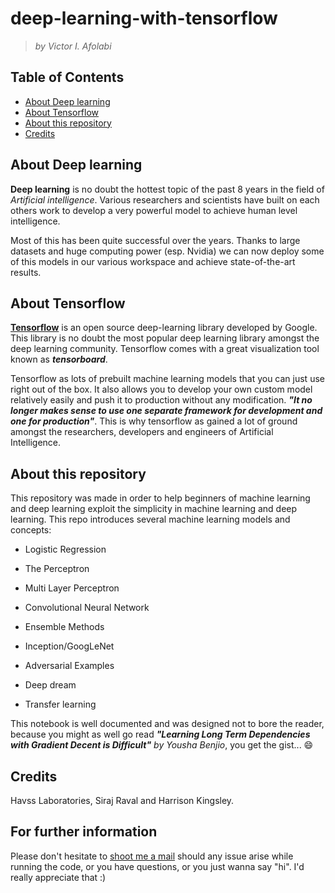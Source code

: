 # deep-learning-with-tensorflow

> _by Victor I. Afolabi_

## Table of Contents

* [About Deep learning](#about-deep-learning)
* [About Tensorflow](#about-tensorflow)
* [About this repository](#about-this-repository)
* [Credits](#credits)

## About Deep learning 

**Deep learning** is no doubt the hottest topic of the past 8 years in the field of _Artificial intelligence_. Various researchers and scientists have built on each others work to develop a very powerful model to achieve human level intelligence.

Most of this has been quite successful over the years. Thanks to large datasets and huge computing power (esp. Nvidia) we can now deploy some of this models in our various workspace and achieve state-of-the-art results.

## About Tensorflow

[**Tensorflow**](http://tensorflow.org) is an open source deep-learning library developed by Google. This library is no doubt the most popular deep learning library amongst the deep learning community. Tensorflow comes with a great visualization tool known as _**tensorboard**_.

Tensorflow as lots of prebuilt machine learning models that you can just use right out of the box. It also allows you to develop your own custom model relatively easily and push it to production without any modification. _**"It no longer makes sense to use one separate framework for development and one for production"**_. This is why tensorflow as gained a lot of ground amongst the researchers, developers and engineers of Artificial Intelligence.

## About this repository

This repository was made in order to help beginners of machine learning and deep learning exploit the simplicity in machine learning and deep learning. This repo introduces several machine learning models and concepts:

* Logistic Regression

* The Perceptron

* Multi Layer Perceptron

* Convolutional Neural Network

* Ensemble Methods

* Inception/GoogLeNet

* Adversarial Examples

* Deep dream

* Transfer learning

This notebook is well documented and was designed not to bore the reader, because you might as well go read _**"Learning Long Term Dependencies with Gradient Decent is Difficult"** by Yousha Benjio_, you get the gist... 😄

## Credits
Havss Laboratories, Siraj Raval and Harrison Kingsley.

## For further information
Please don't hesitate to <a href="mailto:javafolabi@gmail.com">shoot me a mail</a> should any issue arise while running the code, or you have questions, or you just wanna say "hi". I'd really appreciate that :)